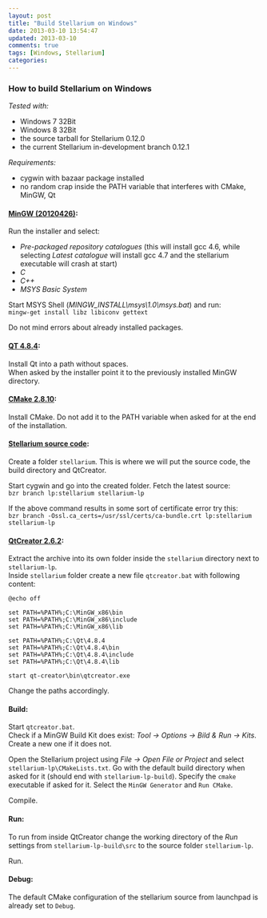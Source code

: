 ```yaml
---
layout: post
title: "Build Stellarium on Windows"
date: 2013-03-10 13:54:47
updated: 2013-03-10
comments: true
tags: [Windows, Stellarium]
categories:
---
```


### How to build Stellarium on Windows

*Tested with:*

+ Windows 7 32Bit
+ Windows 8 32Bit
+ the source tarball for Stellarium 0.12.0
+ the current Stellarium in-development branch 0.12.1

*Requirements:*

+ cygwin with bazaar package installed
+ no random crap inside the PATH variable that interferes with CMake, MinGW, Qt


#### [MinGW (20120426)](http://sourceforge.net/projects/mingw/files/Installer/mingw-get-inst/mingw-get-inst-20120426/mingw-get-inst-20120426.exe/download):

Run the installer and select:

+ *Pre-packaged repository catalogues* (this will install gcc 4.6, while selecting *Latest catalogue* will install gcc 4.7 and the stellarium executable will crash at start)
+ *C*
+ *C++*
+ *MSYS Basic System*

Start MSYS Shell (*MINGW_INSTALL\msys\1.0\msys.bat*) and run:  
`mingw-get install libz libiconv gettext`

Do not mind errors about already installed packages.


#### [QT 4.8.4](http://releases.qt-project.org/qt4/source/qt-win-opensource-4.8.4-mingw.exe):

Install Qt into a path without spaces.  
When asked by the installer point it to the previously installed MinGW directory.


#### [CMake 2.8.10](http://www.cmake.org/files/v2.8/cmake-2.8.10.2-win32-x86.exe):

Install CMake. Do not add it to the PATH variable when asked for at the end of the installation.


#### [Stellarium source code](https://code.launchpad.net/~stellarium/):

Create a folder `stellarium`. This is where we will put the source code, the build directory and QtCreator.

Start cygwin and go into the created folder. Fetch the latest source:  
`bzr branch lp:stellarium stellarium-lp`

If the above command results in some sort of certificate error try this:  
`bzr branch -Ossl.ca_certs=/usr/ssl/certs/ca-bundle.crt lp:stellarium stellarium-lp`


#### [QtCreator 2.6.2](http://releases.qt-project.org/qtcreator/2.6.2/sources/qt-creator-windows-opensource-2.6.2.7z):

Extract the archive into its own folder inside the `stellarium` directory next to `stellarium-lp`.  
Inside `stellarium` folder create a new file `qtcreator.bat` with following content:

```
@echo off

set PATH=%PATH%;C:\MinGW_x86\bin
set PATH=%PATH%;C:\MinGW_x86\include
set PATH=%PATH%;C:\MinGW_x86\lib

set PATH=%PATH%;C:\Qt\4.8.4
set PATH=%PATH%;C:\Qt\4.8.4\bin
set PATH=%PATH%;C:\Qt\4.8.4\include
set PATH=%PATH%;C:\Qt\4.8.4\lib

start qt-creator\bin\qtcreator.exe
```

Change the paths accordingly.


#### Build:

Start `qtcreator.bat`.  
Check if a MinGW Build Kit does exist: *Tool -> Options -> Bild & Run -> Kits*. Create a new one if it does not.

Open the Stellarium project using *File -> Open File or Project* and select `stellarium-lp\CMakeLists.txt`.
Go with the default build directory when asked for it (should end with `stellarium-lp-build`).
Specify the `cmake` executable if asked for it.
Select the `MinGW Generator` and `Run CMake`.

Compile.


#### Run:

To run from inside QtCreator change the working directory of the *Run* settings from `stellarium-lp-build\src` to the source folder `stellarium-lp`.

Run.


#### Debug:

The default CMake configuration of the stellarium source from launchpad is already set to `Debug`.

